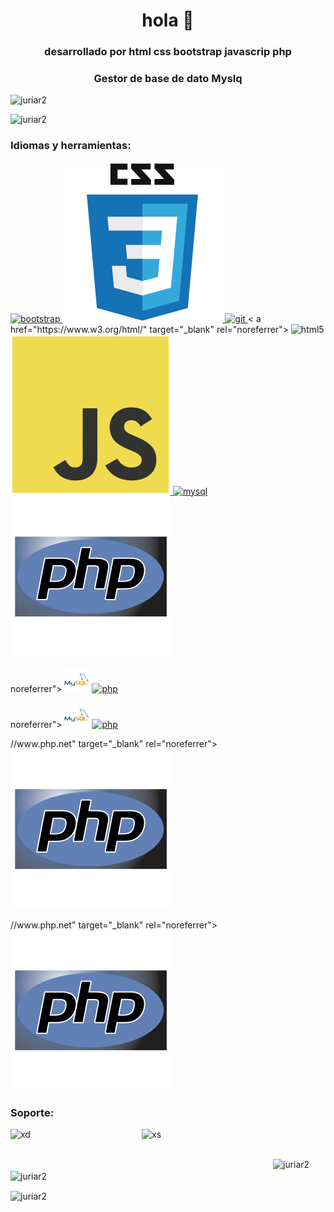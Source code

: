 <h1 align="center">hola 👋</h1>
<h3 align="center">desarrollado  por html css bootstrap javascrip php</h3>
<h3 align="center">Gestor de base de dato Myslq</h3>

<p align="left"> <img src ="https://firebasestorage.googleapis.com/v0/b/yuriar-d684c.appspot.com/o/Captura1.PNG?alt=media&token=70b99e22-ca55-4b6c-97d1-1437751ae00d" alt="juriar2"/> </p>
<p align="left"> <img src ="https://firebasestorage.googleapis.com/v0/b/yuriar-d684c.appspot.com/o/Captura04.PNG?alt=media&token=366d2922-3581-4a1e-8559-298b504d14b2" alt="juriar2"/> </p>


<h3 align="left">Idiomas y herramientas:</h3>
<p align="left"> <a href="https://getbootstrap.com" target="_blank" rel="noreferrer"> <img src="https://raw.githubusercontent.com/devicons/devicon /master/icons/bootstrap/bootstrap-plain-wordmark.svg" alt="bootstrap" width="40" height="40"/> </a> <a href="https://www.w3schools.com /css/" target="_blank" rel="noreferrer"> <img src="https://raw.githubusercontent.com/devicons/devicon/master/icons/css3/css3-original-wordmark.svg" alt= "css3" ancho="40" altura="40"/> </a> <a href="https://git-scm.com/" target="_blank" rel="noreferrer"> <img src="https://www.vectorlogo.zone/logos/git-scm/git-scm-icon.svg" alt="git" width="40" height="40"/> </a> < a href="https://www.w3.org/html/" target="_blank" rel="noreferrer"> <img src="https://raw.githubusercontent.com/devicons/devicon/master/icons /html5/html5-original-wordmark.svg" alt="html5" width="40" height="40"/> </a> <a href="https://developer.mozilla.org/en-US /docs/Web/JavaScript" target="_blank" rel="noreferrer"> <img src="https://raw.githubusercontent.com/devicons/devicon/master/icons/javascript/javascript-original.svg" alt ="javascript" ancho="40" altura="40"/> </a> <a href="https://www.mysql.com/" target="_blank" rel="noreferrer"> <img src="https://raw.githubusercontent.com/ devicons/devicon/master/icons/mysql/mysql-original-wordmark.svg" alt="mysql" width="40" height="40"/> </a> <a href="https://www. php.net" target="_blank" rel="noreferrer"> <img src="https://raw.githubusercontent.com/devicons/devicon/master/icons/php/php-original.svg" alt="php " ancho="40" altura="40"/> </a> </p>noreferrer"> <img src="https://raw.githubusercontent.com/devicons/devicon/master/icons/mysql/mysql-original-wordmark.svg" alt="mysql" width="40" height="40 "/> </a> <a href="https://www.php.net" target="_blank" rel="noreferrer"> <img src="https://raw.githubusercontent.com/devicons/ devicon/master/icons/php/php-original.svg" alt="php" ancho="40" altura="40"/> </a> </p>noreferrer"> <img src="https://raw.githubusercontent.com/devicons/devicon/master/icons/mysql/mysql-original-wordmark.svg" alt="mysql" width="40" height="40 "/> </a> <a href="https://www.php.net" target="_blank" rel="noreferrer"> <img src="https://raw.githubusercontent.com/devicons/ devicon/master/icons/php/php-original.svg" alt="php" ancho="40" altura="40"/> </a> </p>//www.php.net" target="_blank" rel="noreferrer"> <img src="https://raw.githubusercontent.com/devicons/devicon/master/icons/php/php-original.svg" alt="php" ancho="40" altura="40"/> </a> </p>//www.php.net" target="_blank" rel="noreferrer"> <img src="https://raw.githubusercontent.com/devicons/devicon/master/icons/php/php-original.svg" alt="php" ancho="40" altura="40"/> </a> </p>

<h3 align="left">Soporte:</h3>
<p> <a href="https://www.buymeacoffee.com/xd"> <img align="left" src="https://cdn .buymeacoffee.com/buttons/v2/default-yellow.png" height="50" width="210" alt="xd" /></a> <a href="https://ko-fi.com /xs"> <img align="left" src="https://cdn.ko-fi.com/cdn/kofi3.png?v=3" height="50" width="210" alt="xs " /></a> </p><br><br>

<p><img align="left" src="https://github-readme-stats.vercel.app/api/top-langs?username=juriar2&show_icons=true&locale=en&layout=compact" alt="juriar2" /></p>

<p>&nbsp;<img align="center" src="https://github-readme-stats.vercel.app/api?username=juriar2&show_icons=true&locale=en" alt="juriar2" /></p>

<p><img align="center" src="https://github-readme-streak-stats.herokuapp.com/?user=juriar2&" alt="juriar2" /></p>



